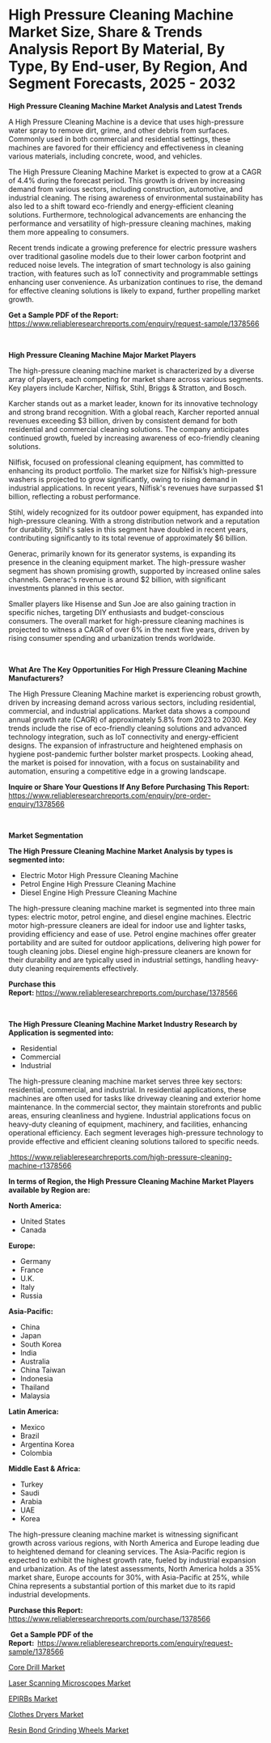 <p><h1>High Pressure Cleaning Machine Market Size, Share & Trends Analysis Report By Material, By Type, By End-user, By Region, And Segment Forecasts, 2025 - 2032</h1></p><p><strong>High Pressure Cleaning Machine Market Analysis and Latest Trends</strong></p>
<p><p>A High Pressure Cleaning Machine is a device that uses high-pressure water spray to remove dirt, grime, and other debris from surfaces. Commonly used in both commercial and residential settings, these machines are favored for their efficiency and effectiveness in cleaning various materials, including concrete, wood, and vehicles. </p><p>The High Pressure Cleaning Machine Market is expected to grow at a CAGR of 4.4% during the forecast period. This growth is driven by increasing demand from various sectors, including construction, automotive, and industrial cleaning. The rising awareness of environmental sustainability has also led to a shift toward eco-friendly and energy-efficient cleaning solutions. Furthermore, technological advancements are enhancing the performance and versatility of high-pressure cleaning machines, making them more appealing to consumers.</p><p>Recent trends indicate a growing preference for electric pressure washers over traditional gasoline models due to their lower carbon footprint and reduced noise levels. The integration of smart technology is also gaining traction, with features such as IoT connectivity and programmable settings enhancing user convenience. As urbanization continues to rise, the demand for effective cleaning solutions is likely to expand, further propelling market growth.</p></p>
<p><strong>Get a Sample PDF of the Report:&nbsp;</strong> <a href="https://www.reliableresearchreports.com/enquiry/request-sample/1378566?utm_campaign=8&utm_medium=2&utm_source=Github&utm_content=ia&utm_term=16022025&utm_id=high-pressure-cleaning-machine">https://www.reliableresearchreports.com/enquiry/request-sample/1378566</a></p>
<p>&nbsp;</p>
<p><strong>High Pressure Cleaning Machine Major Market Players</strong></p>
<p><p>The high-pressure cleaning machine market is characterized by a diverse array of players, each competing for market share across various segments. Key players include Karcher, Nilfisk, Stihl, Briggs & Stratton, and Bosch. </p><p>Karcher stands out as a market leader, known for its innovative technology and strong brand recognition. With a global reach, Karcher reported annual revenues exceeding $3 billion, driven by consistent demand for both residential and commercial cleaning solutions. The company anticipates continued growth, fueled by increasing awareness of eco-friendly cleaning solutions.</p><p>Nilfisk, focused on professional cleaning equipment, has committed to enhancing its product portfolio. The market size for Nilfisk’s high-pressure washers is projected to grow significantly, owing to rising demand in industrial applications. In recent years, Nilfisk's revenues have surpassed $1 billion, reflecting a robust performance.</p><p>Stihl, widely recognized for its outdoor power equipment, has expanded into high-pressure cleaning. With a strong distribution network and a reputation for durability, Stihl's sales in this segment have doubled in recent years, contributing significantly to its total revenue of approximately $6 billion.</p><p>Generac, primarily known for its generator systems, is expanding its presence in the cleaning equipment market. The high-pressure washer segment has shown promising growth, supported by increased online sales channels. Generac's revenue is around $2 billion, with significant investments planned in this sector.</p><p>Smaller players like Hisense and Sun Joe are also gaining traction in specific niches, targeting DIY enthusiasts and budget-conscious consumers. The overall market for high-pressure cleaning machines is projected to witness a CAGR of over 6% in the next five years, driven by rising consumer spending and urbanization trends worldwide.</p></p>
<p>&nbsp;</p>
<p><strong>What Are The Key Opportunities For High Pressure Cleaning Machine Manufacturers?</strong></p>
<p><p>The High Pressure Cleaning Machine market is experiencing robust growth, driven by increasing demand across various sectors, including residential, commercial, and industrial applications. Market data shows a compound annual growth rate (CAGR) of approximately 5.8% from 2023 to 2030. Key trends include the rise of eco-friendly cleaning solutions and advanced technology integration, such as IoT connectivity and energy-efficient designs. The expansion of infrastructure and heightened emphasis on hygiene post-pandemic further bolster market prospects. Looking ahead, the market is poised for innovation, with a focus on sustainability and automation, ensuring a competitive edge in a growing landscape.</p></p>
<p><strong>Inquire or Share Your Questions If Any Before Purchasing This Report:</strong> <a href="https://www.reliableresearchreports.com/enquiry/pre-order-enquiry/1378566?utm_campaign=8&utm_medium=2&utm_source=Github&utm_content=ia&utm_term=16022025&utm_id=high-pressure-cleaning-machine">https://www.reliableresearchreports.com/enquiry/pre-order-enquiry/1378566</a></p>
<p>&nbsp;</p>
<p><strong>Market Segmentation</strong></p>
<p><strong>The High Pressure Cleaning Machine Market Analysis by types is segmented into:</strong></p>
<p><ul><li>Electric Motor High Pressure Cleaning Machine</li><li>Petrol Engine High Pressure Cleaning Machine</li><li>Diesel Engine High Pressure Cleaning Machine</li></ul></p>
<p><p>The high-pressure cleaning machine market is segmented into three main types: electric motor, petrol engine, and diesel engine machines. Electric motor high-pressure cleaners are ideal for indoor use and lighter tasks, providing efficiency and ease of use. Petrol engine machines offer greater portability and are suited for outdoor applications, delivering high power for tough cleaning jobs. Diesel engine high-pressure cleaners are known for their durability and are typically used in industrial settings, handling heavy-duty cleaning requirements effectively.</p></p>
<p><strong>Purchase this Report:&nbsp;</strong><a href="https://www.reliableresearchreports.com/purchase/1378566?utm_campaign=8&utm_medium=2&utm_source=Github&utm_content=ia&utm_term=16022025&utm_id=high-pressure-cleaning-machine">https://www.reliableresearchreports.com/purchase/1378566</a></p>
<p>&nbsp;</p>
<p><strong>The High Pressure Cleaning Machine Market Industry Research by Application is segmented into:</strong></p>
<p><ul><li>Residential</li><li>Commercial</li><li>Industrial</li></ul></p>
<p><p>The high-pressure cleaning machine market serves three key sectors: residential, commercial, and industrial. In residential applications, these machines are often used for tasks like driveway cleaning and exterior home maintenance. In the commercial sector, they maintain storefronts and public areas, ensuring cleanliness and hygiene. Industrial applications focus on heavy-duty cleaning of equipment, machinery, and facilities, enhancing operational efficiency. Each segment leverages high-pressure technology to provide effective and efficient cleaning solutions tailored to specific needs.</p></p>
<p><a href="https://www.reliableresearchreports.com/high-pressure-cleaning-machine-r1378566?utm_campaign=8&utm_medium=2&utm_source=Github&utm_content=ia&utm_term=16022025&utm_id=high-pressure-cleaning-machine">&nbsp;https://www.reliableresearchreports.com/high-pressure-cleaning-machine-r1378566</a></p>
<p><strong>In terms of Region, the High Pressure Cleaning Machine Market Players available by Region are:</strong></p>
<p>
    <p> <strong> North America: </strong>
        <ul>
            <li>United States</li>
            <li>Canada</li>
        </ul>
        </p> 
    <p> <strong> Europe: </strong>
        <ul>
            <li>Germany</li>
            <li>France</li>
            <li>U.K.</li>
            <li>Italy</li>
            <li>Russia</li>
        </ul>
        </p> 
    <p> <strong> Asia-Pacific: </strong>
        <ul>
            <li>China</li>
            <li>Japan</li>
            <li>South Korea</li>
            <li>India</li>
            <li>Australia</li>
            <li>China Taiwan</li>
            <li>Indonesia</li>
            <li>Thailand</li>
            <li>Malaysia</li>
        </ul>
        </p> 
    <p> <strong> Latin America: </strong>
        <ul>
            <li>Mexico</li>
            <li>Brazil</li>
            <li>Argentina Korea</li>
            <li>Colombia</li>
        </ul>
        </p> 
    <p> <strong> Middle East & Africa: </strong>
        <ul>
            <li>Turkey</li>
            <li>Saudi</li>
            <li>Arabia</li>
            <li>UAE</li>
            <li>Korea</li>
        </ul>
    </p>
    </p>
<p><p>The high-pressure cleaning machine market is witnessing significant growth across various regions, with North America and Europe leading due to heightened demand for cleaning services. The Asia-Pacific region is expected to exhibit the highest growth rate, fueled by industrial expansion and urbanization. As of the latest assessments, North America holds a 35% market share, Europe accounts for 30%, with Asia-Pacific at 25%, while China represents a substantial portion of this market due to its rapid industrial developments.</p></p>
<p><strong>Purchase this Report: </strong><a href="https://www.reliableresearchreports.com/purchase/1378566?utm_campaign=8&utm_medium=2&utm_source=Github&utm_content=ia&utm_term=16022025&utm_id=high-pressure-cleaning-machine">https://www.reliableresearchreports.com/purchase/1378566</a></p>
<p>&nbsp;<strong>Get a Sample PDF of the Report:&nbsp;&nbsp;</strong><a href="https://www.reliableresearchreports.com/enquiry/request-sample/1378566?utm_campaign=8&utm_medium=2&utm_source=Github&utm_content=ia&utm_term=16022025&utm_id=high-pressure-cleaning-machine">https://www.reliableresearchreports.com/enquiry/request-sample/1378566</a></p>
<p><strong></strong></p>
<p><p><a href="https://github.com/dingharhouma/Market-Research-Report-List-1/blob/main/core-drill-market.md?utm_campaign=8&utm_medium=2&utm_source=Github&utm_content=ia&utm_term=16022025&utm_id=high-pressure-cleaning-machine">Core Drill Market</a></p><p><a href="https://github.com/verikaahova/Market-Research-Report-List-1/blob/main/laser-scanning-microscopes-market.md?utm_campaign=8&utm_medium=2&utm_source=Github&utm_content=ia&utm_term=16022025&utm_id=high-pressure-cleaning-machine">Laser Scanning Microscopes Market</a></p><p><a href="https://github.com/ezahdyre/Market-Research-Report-List-1/blob/main/epirbs-market.md?utm_campaign=8&utm_medium=2&utm_source=Github&utm_content=ia&utm_term=16022025&utm_id=high-pressure-cleaning-machine">EPIRBs Market</a></p><p><a href="https://github.com/tshumaalzlam0/Market-Research-Report-List-1/blob/main/clothes-dryers-market.md?utm_campaign=8&utm_medium=2&utm_source=Github&utm_content=ia&utm_term=16022025&utm_id=high-pressure-cleaning-machine">Clothes Dryers Market</a></p><p><a href="https://github.com/kaqiewan/Market-Research-Report-List-1/blob/main/resin-bond-grinding-wheels-market.md?utm_campaign=8&utm_medium=2&utm_source=Github&utm_content=ia&utm_term=16022025&utm_id=high-pressure-cleaning-machine">Resin Bond Grinding Wheels Market</a></p></p>